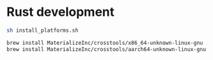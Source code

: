 # Rust development

```sh
sh install_platforms.sh
```

```sh
brew install MaterializeInc/crosstools/x86_64-unknown-linux-gnu
brew install MaterializeInc/crosstools/aarch64-unknown-linux-gnu
```
